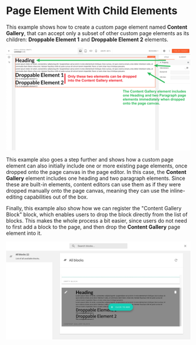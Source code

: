 # Page Element With Child Elements

This example shows how to create a custom page element named **Content Gallery**, that can accept only a subset of other custom page elements as its children: **Droppable Element 1** and **Droppable Element 2** elements.

![Page Element With Child Elements](./screenshot.png)

This example also goes a step further and shows how a custom page element can also initially include one or more existing page elements, once dropped onto the page canvas in the page editor. In this case, the **Content Gallery** element includes one heading and two paragraph elements. Since these are built-in elements, content editors can use them as if they were dropped manually onto the page canvas, meaning they can use the inline-editing capabilities out of the box. 

Finally, this example also show how we can register the "Content Gallery Block" block, which enables users to drop the block directly from the list of blocks. This makes the whole process a bit easier, since users do not need to first add a block to the page, and then drop the **Content Gallery** page element into it.

![Page Element With Child Elements](./screenshot2.png)
